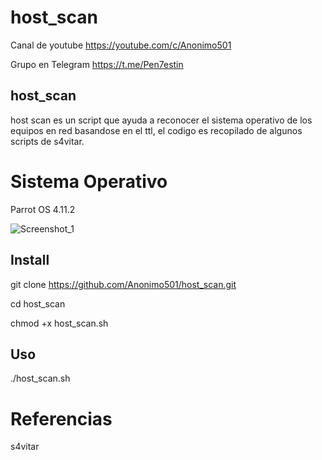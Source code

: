 # host_scan

Canal de youtube  https://youtube.com/c/Anonimo501

Grupo en Telegram https://t.me/Pen7estin

## host_scan

host scan es un script que ayuda a reconocer el sistema operativo de los equipos en red basandose en el ttl, el codigo es recopilado de algunos scripts
de s4vitar.

# Sistema Operativo

Parrot OS 4.11.2

![Screenshot_1](https://user-images.githubusercontent.com/67207446/141700836-8a867bf5-8843-4fe9-8f90-ba0d4e8e1914.png)

## Install

git clone https://github.com/Anonimo501/host_scan.git

cd host_scan

chmod +x host_scan.sh

## Uso

./host_scan.sh

# Referencias

s4vitar
